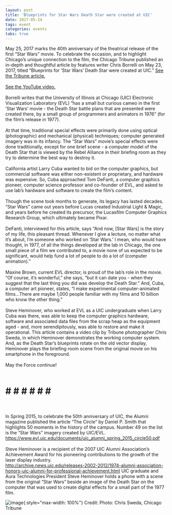 ```yaml
---
layout: post
title: 'Blueprints for Star Wars Death Star were created at UIC'
date: 2017-05-24
tags: event
categories: events
tabs: true
---
```


May 25, 2017 marks the 40th anniversary of the theatrical release of the first &ldquo;Star Wars&rdquo; movie. To celebrate the occasion, and to highlight Chicago&rsquo;s unique connection to the film, the Chicago Tribune published an in-depth and thoughtful article by features writer Chris Borrelli on May 23, 2017, titled &ldquo;Blueprints for &lsquo;Star Wars&rsquo; Death Star were created at UIC.&rdquo; <a href="http://www.chicagotribune.com/entertainment/movies/ct-star-wars-evl-lab-ent-0524-20170523-column.html"> See the Tribune article.</a><br><br>
<a href="https://youtu.be/i_gUIfFot-A">See the YouTube video.</a><br><br>
Borrelli writes that the University of Illinois at Chicago (UIC) Electronic Visualization Laboratory (EVL) &ldquo;has a small but curious cameo in the first &lsquo;Star Wars&rsquo; movie - the Death Star battle plans that are presented were created there, by a small group of programmers and animators in 1976&rdquo; (for the film&rsquo;s release in 1977).<br><br>
At that time, traditional special effects were primarily done using optical (photographic) and mechanical (physical) techniques; computer generated imagery was in its infancy. The &ldquo;Star Wars&rdquo; movie&rsquo;s special effects were done traditionally, except for one brief scene - a computer model of the Death Star that is viewed by the Rebel Alliance in their briefing room as they try to determine the best way to destroy it.<br><br>
California artist Larry Cuba wanted to bid on the computer graphics, but commercial software was either non-existent or proprietary, and hardware was expensive. So, Cuba approached Tom DeFanti, a computer graphics pioneer, computer science professor and co-founder of EVL, and asked to use lab&rsquo;s hardware and software to create the film&rsquo;s content.<br><br>
Though the scene took months to generate, its legacy has lasted decades. &ldquo;Star Wars&rdquo; came out years before Lucas created Industrial Light &amp; Magic, and years before he created its precursor, the Lucasfilm Computer Graphics Research Group, which ultimately became Pixar.<br><br>
DeFanti, interviewed for this article, says &ldquo;And now, [Star Wars] is the story of my life, this pleasant thread. Whenever I give a lecture, no matter what it&rsquo;s about, I&rsquo;m someone who worked on &lsquo;Star Wars.&rsquo; I mean, who would have thought, in 1977, of all the things developed at the lab in Chicago, the one small piece of a film we contributed to, a movie none of us expected to be significant, would help fund a lot of people to do a lot of (computer animation).&rdquo;<br><br>
Maxine Brown, current EVL director, is proud of the lab&rsquo;s role in the movie. &ldquo;Of course, it&rsquo;s wonderful,&rdquo; she says, &ldquo;but it can date you - when they suggest that the last thing you did was develop the Death Star.&rdquo; And, Cuba, a computer art pioneer, states, &ldquo;I make experimental computer-animated films…There are maybe 1,000 people familiar with my films and 10 billion who know the other thing.&rdquo;<br><br>
Steve Heminover, who worked at EVL as a UIC undergraduate when Larry Cuba was there, was able to keep the computer graphics hardware, software and associated data files from the scrap heap as the equipment aged - and, more serendipitously, was able to restore and make it operational. This article contains a video clip by Tribune photographer Chris Sweda, in which Heminover demonstrates the working computer system. And, as the Death Star&rsquo;s blueprints rotate on the old vector display, Heminover plays the briefing room scene from the original movie on his smartphone in the foreground.<br><br>
May the Force continue!<br><br>
# # # # # # #<br><br>
In Spring 2015, to celebrate the 50th anniversary of UIC, the Alumni magazine published the article &ldquo;The Circle&rdquo; by Daniel P. Smith that highlights 50 moments in the history of the campus. Number 49 on the list is the &ldquo;Star Wars&rdquo; imagery created by UIC/EVL.<br>
<a href="https://www.evl.uic.edu/documents/uic_alumni_spring_2015_circle50.pdf">https://www.evl.uic.edu/documents/uic_alumni_spring_2015_circle50.pdf</a><br><br>
Steve Heminover is a recipient of the 2007 UIC Alumni Association&rsquo;s Achievement Award for his pioneering contributions to the growth of the laser display industry.<br>
<a href="http://archive.news.uic.edu/releases-2002-2012/1974-alumni-association-honors-uic-alumni-for-professional-achievement.html">http://archive.news.uic.edu/releases-2002-2012/1974-alumni-association-honors-uic-alumni-for-professional-achievement.html</a>
UIC graduate and Aura Technologies President Steve Heminover holds a phone with a scene from the original “Star Wars” beside an image of the Death Star on the computer that was used to create digital effects for a small part of the 1977 film.

![image](https://www.evl.uic.edu/output/originals/evlstar-wars010-20170523.jpg-srcw.jpg){:style="max-width: 100%"}
Credit: Photo: Chris Sweda, Chicago Tribune

